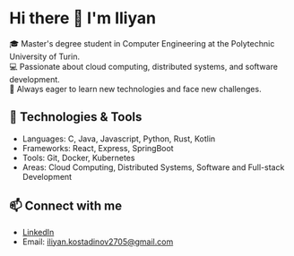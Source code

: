 # Hi there 👋 I'm Iliyan

🎓 Master's degree student in Computer Engineering at the Polytechnic University of Turin.  
💻 Passionate about cloud computing, distributed systems, and software development.  
🚀 Always eager to learn new technologies and face new challenges.  

## 🔧 Technologies & Tools
- Languages: C, Java, Javascript, Python, Rust, Kotlin
- Frameworks: React, Express, SpringBoot
- Tools: Git, Docker, Kubernetes
- Areas: Cloud Computing, Distributed Systems, Software and Full-stack Development

## 📫 Connect with me
- [LinkedIn](https://www.linkedin.com/in/iliyan-kostadinov-9507a3279/)  
- Email: iliyan.kostadinov2705@gmail.com
